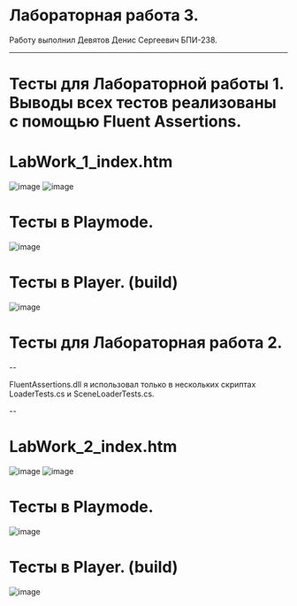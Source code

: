 # Лабораторная работа 3. 

Работу выполнил Девятов Денис Сергеевич БПИ-238.

---

# Тесты для Лабораторной работы 1. Выводы всех тестов реализованы с помощью Fluent Assertions.

# LabWork_1_index.htm
![image](https://github.com/user-attachments/assets/ed3b0f0a-a0ce-48a3-b4fc-c186caffdafc)
![image](https://github.com/user-attachments/assets/80bbea18-afdf-4256-a1a4-301a4f99d669)


# Тесты в Playmode.
![image](https://github.com/user-attachments/assets/ed945406-8a46-44f7-9b3d-1d562528c5a5)

# Тесты в Player. (build)
![image](https://github.com/user-attachments/assets/08538264-c7c4-4d4e-8312-066cd28db013)


# Тесты для Лабораторная работа 2.

--

FluentAssertions.dll я использовал только в нескольких скриптах LoaderTests.cs и SceneLoaderTests.cs.

--

# LabWork_2_index.htm
![image](https://github.com/user-attachments/assets/99c3b365-eaee-4370-9440-b1a6f7e907d7)
![image](https://github.com/user-attachments/assets/014327b2-7ffd-4101-918a-929274caac6d)

# Тесты в Playmode.
![image](https://github.com/user-attachments/assets/d6abe621-0bb7-4639-905f-439f46d57dda)

# Тесты в Player. (build)
![image](https://github.com/user-attachments/assets/46b329d8-f852-45fd-9f49-478acb75e240)


